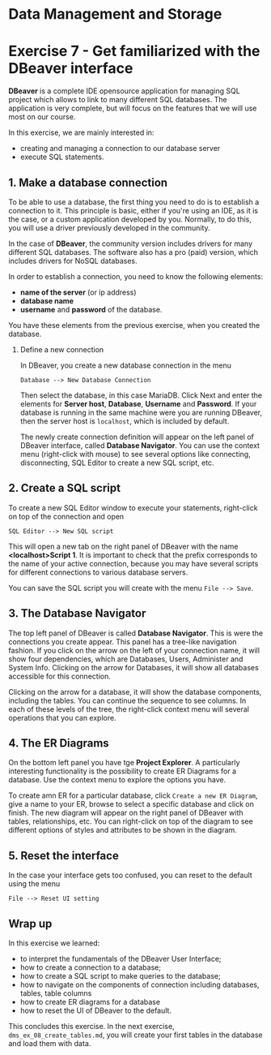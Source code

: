 # Data Management and Storage

# Exercise 7 - Get familiarized with the DBeaver interface

**DBeaver** is a complete IDE opensource application for managing SQL project which allows to link to many different SQL databases. The application is very complete, but will focus on the features that we will use most on our course.

In this exercise, we are mainly interested in:
- creating and managing a connection to our database server
- execute SQL statements.

## 1. Make a database connection 

To be able to use a database, the first thing you need to do is to establish a connection to it. This principle is basic, either if you're using an IDE, as it is the case, or a custom application developed by you. Normally, to do this, you will use a driver previously developed in the community.

In the case of **DBeaver**, the community version includes drivers for many different SQL databases. The software also has a pro (paid) version, which includes drivers for NoSQL databases.

In order to establish a connection, you need to know the following elements:
- **name of the server** (or ip address)
- **database name**
- **username** and **password** of the database.

You have these elements from the previous exercise, when you created the database.

   1. Define a new connection
   
      In DBeaver, you create a new database connection in the menu 

      `Database --> New Database Connection` 

       Then select the database, in this case MariaDB. Click Next and enter the elements for **Server host**, **Database**, **Username** and **Password**. If your database is running in the same machine were you are running DBeaver, then the server host is `localhost`, which is included by default.

      The newly create connection definition will appear on the left panel of DBeaver interface, called **Database Navigator**. You can use the context menu (right-click with mouse) to see several options like connecting, disconnecting, SQL Editor to create a new SQL script, etc. 

## 2. Create a SQL script

To create a new SQL Editor window to execute your statements, right-click on top of the connection and open 
       
`
SQL Editor --> New SQL script
`

This will open a new tab on the right panel of DBeaver with the name **\<localhost\>Script 1**. It is important to check that the prefix corresponds to the name of your active connection, because you may have several scripts for different connections to various database servers.

You can save the SQL script you will create with the menu `File --> Save`.

## 3. The Database Navigator

The top left panel of DBeaver is called **Database Navigator**. This is were the connections you create appear. This panel has a tree-like navigation fashion. If you click on the arrow on the left of your connection name, it will show four dependencies, which are Databases, Users, Administer and System Info. Clicking on the arrow for Databases, it will show all databases accessible for this connection. 

Clicking on the arrow for a database, it will show the database components, including the tables. You can continue the sequence to see columns. In each of these levels of the tree, the right-click context menu will several operations that you can explore.

## 4. The ER Diagrams

On the bottom left panel you have tge **Project Explorer**. A particularly interesting functionality is the possibility to create ER Diagrams for a database. Use the context menu to explore the options you have.

To create amn ER for a particular database, click `Create a new ER Diagram`, give a name to your ER, browse to select a specific database and click on finish. The new diagram will appear on the right panel of DBeaver with tables, relationships, etc. You can right-click on top of the diagram to see different options of styles and attributes to be shown in the diagram.

## 5. Reset the interface

In the case your interface gets too confused, you can reset to the default using the menu

`
File --> Reset UI setting
`

## Wrap up

In this exercise we learned:
- to interpret the fundamentals of the DBeaver User Interface;
- how to create a connection to a database;
- how to create a SQL script to make queries to the database;
- how to navigate on the components of connection including databases, tables, table columns
- how to create ER diagrams for a database
- how to reset the UI of DBeaver to the default.

This concludes this exercise. In the next exercise, `dms_ex_08_create_tables.md`, you will create your first tables in the database and load them with data.


